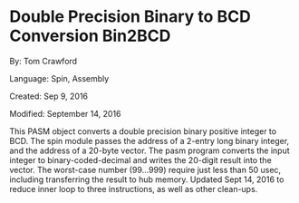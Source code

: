 # Double Precision Binary to BCD Conversion Bin2BCD

By: Tom Crawford

Language: Spin, Assembly

Created: Sep 9, 2016

Modified: September 14, 2016

This PASM object converts a double precision binary positive integer to BCD.  The spin module passes the address of a 2-entry long binary integer, and the address of a 20-byte vector.  The pasm program converts the input integer to binary-coded-decimal and writes the 20-digit result into the vector.  The worst-case number (99...999) require just less than 50 usec, including transferring the result to hub memory.  Updated Sept 14, 2016 to reduce inner loop to three instructions, as well as other clean-ups.
